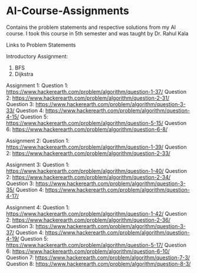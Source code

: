 # AI-Course-Assignments
Contains the problem statements and respective solutions from my AI course. I took this course in 5th semester and was taught by Dr. Rahul Kala

Links to Problem Statements

Introductory Assignment:
1. BFS
2. Dijkstra

Assignment 1:
Question 1: https://www.hackerearth.com/problem/algorithm/question-1-37/
Question 2: https://www.hackerearth.com/problem/algorithm/question-2-31/
Question 3: https://www.hackerearth.com/problem/algorithm/question-3-33/
Question 4: https://www.hackerearth.com/problem/algorithm/question-4-15/
Question 5: https://www.hackerearth.com/problem/algorithm/question-5-15/
Question 6: https://www.hackerearth.com/problem/algorithm/question-6-8/

Assignment 2:
Question 1: https://www.hackerearth.com/problem/algorithm/question-1-39/
Question 2: https://www.hackerearth.com/problem/algorithm/question-2-33/

Assignment 3:
Question 1: https://www.hackerearth.com/problem/algorithm/question-1-40/
Question 2: https://www.hackerearth.com/problem/algorithm/question-2-34/
Question 3: https://www.hackerearth.com/problem/algorithm/question-3-35/
Question 4: https://www.hackerearth.com/problem/algorithm/question-4-17/

Assignment 4:
Question 1: https://www.hackerearth.com/problem/algorithm/question-1-42/
Question 2: https://www.hackerearth.com/problem/algorithm/question-2-36/
Question 3: https://www.hackerearth.com/problem/algorithm/question-3-37/
Question 4: https://www.hackerearth.com/problem/algorithm/question-4-19/
Question 5: https://www.hackerearth.com/problem/algorithm/question-5-17/
Question 6: https://www.hackerearth.com/problem/algorithm/question-6-10/
Question 7: https://www.hackerearth.com/problem/algorithm/question-7-3/
Question 8: https://www.hackerearth.com/problem/algorithm/question-8-3/
